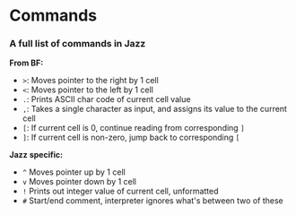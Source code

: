 # Commands
### A full list of commands in Jazz
**From BF:**  
- `>`: Moves pointer to the right by 1 cell
- `<`: Moves pointer to the left by 1 cell
- `.`: Prints ASCII char code of current cell value
- `,`: Takes a single character as input, and assigns its value to the current cell
- `[`: If current cell is 0, continue reading from corresponding `]`
- `]`: If current cell is non-zero, jump back to corresponding `[`

**Jazz specific:**
- `^` Moves pointer up by 1 cell
- `v` Moves pointer down by 1 cell
- `!` Prints out integer value of current cell, unformatted
- `#` Start/end comment, interpreter ignores what's between two of these
